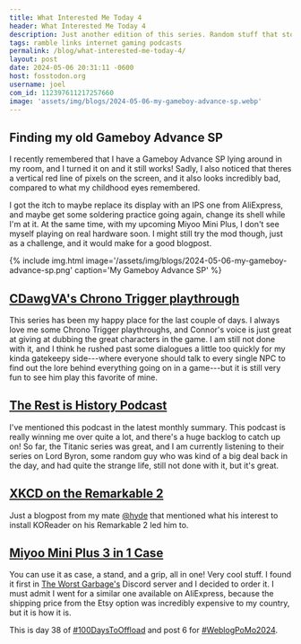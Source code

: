 ```yaml
---
title: What Interested Me Today 4
header: What Interested Me Today 4
description: Just another edition of this series. Random stuff that stole more attention from me than usual.
tags: ramble links internet gaming podcasts
permalink: /blog/what-interested-me-today-4/
layout: post
date: 2024-05-06 20:31:11 -0600
host: fosstodon.org
username: joel
com_id: 112397611217257660
image: 'assets/img/blogs/2024-05-06-my-gameboy-advance-sp.webp'
---
```



## Finding my old Gameboy Advance SP

I recently remembered that I have a Gameboy Advance SP lying around in my room, and I turned it on and it still works! Sadly, I also noticed that theres a vertical red line of pixels on the screen, and it also looks incredibly bad, compared to what my childhood eyes remembered.

I got the itch to maybe replace its display with an IPS one from AliExpress, and maybe get some soldering practice going again, change its shell while I'm at it. At the same time, with my upcoming Miyoo Mini Plus, I don't see myself playing on real hardware soon. I might still try the mod though, just as a challenge, and it would make for a good blogpost.

{% include img.html image='/assets/img/blogs/2024-05-06-my-gameboy-advance-sp.png' caption='My Gameboy Advance SP' %}

## [CDawgVA's Chrono Trigger playthrough](https://www.youtube.com/playlist?list=PL35gSJd1lErTJcFxDDMfm4KxvQagv-i6Q)

This series has been my happy place for the last couple of days. I always love me some Chrono Trigger playthroughs, and Connor's voice is just great at giving at dubbing the great characters in the game. I am still not done with it, and I think he rushed past some dialogues a little too quickly for my kinda gatekeepy side---where everyone should talk to every single NPC to find out the lore behind everything going on in a game---but it is still very fun to see him play this favorite of mine.

## [The Rest is History Podcast](https://therestishistory.com/episodes/)

I've mentioned this podcast in the latest monthly summary. This podcast is really winning me over quite a lot, and there's a huge backlog to catch up on! So far, the Titanic series was great, and I am currently listening to their series on Lord Byron, some random guy who was kind of a big deal back in the day, and had quite the strange life, still not done with it, but it's great.

## [XKCD on the Remarkable 2](https://lazybear.io/posts/xkcd-on-the-remarkable/)

Just a blogpost from my mate [@hyde](https://lazybear.social/@hyde) that mentioned what his interest to install KOReader on his Remarkable 2 led him to.

## [Miyoo Mini Plus 3 in 1 Case](https://www.youtube.com/watch?v=faM6J6pDQeA)

You can use it as case, a stand, and a grip, all in one! Very cool stuff. I found it first in [The Worst Garbage's](https://theworstgarbage.online/) Discord server and I decided to order it. I must admit I went for a similar one available on AliExpress, because the shipping price from the Etsy option was incredibly expensive to my country, but it is how it is.


This is day 38 of [#100DaysToOffload](https://100daystooffload.com) and post 6 for [#WeblogPoMo2024](https://weblog.anniegreens.lol/weblog-posting-month-2024).
